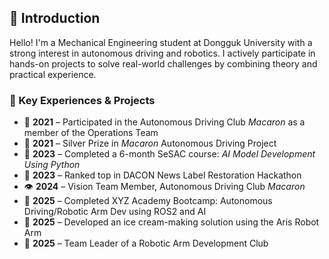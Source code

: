 ## 👋 Introduction

Hello! I'm a Mechanical Engineering student at Dongguk University with a strong interest in autonomous driving and robotics. I actively participate in hands-on projects to solve real-world challenges by combining theory and practical experience.

### 📌 Key Experiences & Projects

- 🚗 **2021** – Participated in the Autonomous Driving Club *Macaron* as a member of the Operations Team  
- 🥈 **2021** – Silver Prize in *Macaron* Autonomous Driving Project  
- 🧠 **2023** – Completed a 6-month SeSAC course: *AI Model Development Using Python*  
- 📰 **2023** – Ranked top in DACON News Label Restoration Hackathon  
- 👁️ **2024** – Vision Team Member, Autonomous Driving Club *Macaron*  
- 🤖 **2025** – Completed XYZ Academy Bootcamp: Autonomous Driving/Robotic Arm Dev using ROS2 and AI  
- 🍦 **2025** – Developed an ice cream-making solution using the Aris Robot Arm  
- 🦾 **2025** – Team Leader of a Robotic Arm Development Club
